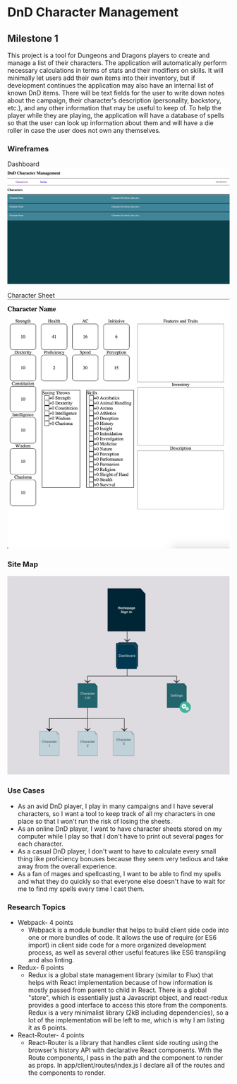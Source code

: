# DnD Character Management

## Milestone 1

This project is a tool for Dungeons and Dragons players to create and manage a list of their characters. The application will automatically perform necessary calculations in terms of stats and their modifiers on skills. It will minimally let users add their own items into their inventory, but if development continues the application may also have an internal list of known DnD items. There will be text fields for the user to write down notes about the campaign, their character's description (personality, backstory, etc.), and any other information that may be useful to keep of. To help the player while they are playing, the application will have a database of spells so that the user can look up information about them and will have a die roller in case the user does not own any themselves.

### Wireframes

Dashboard
![Dashboard](/documentation/dashboard.png)

Character Sheet
![Character Sheet](/documentation/character-sheet.png)

### Site Map
![Site Map](/documentation/sitemap.png)

### Use Cases

* As an avid DnD player, I play in many campaigns and I have several characters, so I want a tool to keep track of all my characters in one place so that I won't run the risk of losing the sheets.
* As an online DnD player, I want to have character sheets stored on my computer while I play so that I don't have to print out several pages for each character.
* As a casual DnD player, I don't want to have to calculate every small thing like proficiency bonuses because they seem very tedious and take away from the overall experience.
* As a fan of mages and spellcasting, I want to be able to find my spells and what they do quickly so that everyone else doesn't have to wait for me to find my spells every time I cast them.

### Research Topics

* Webpack- 4 points
  * Webpack is a module bundler that helps to build client side code into one or more bundles of code. It allows the use of require (or ES6 import) in client side code for a more organized development process, as well as several other useful features like ES6 transpiling and also linting.
* Redux- 6 points
  * Redux is a global state management library (similar to Flux) that helps with React implementation because of how information is mostly passed from parent to child in React. There is a global "store", which is essentially just a Javascript object, and react-redux provides a good interface to access this store from the components. Redux is a very minimalist library (2kB including dependencies), so a lot of the implementation will be left to me, which is why I am listing it as 6 points.
* React-Router- 4 points
  * React-Router is a library that handles client side routing using the browser's history API with declarative React components. With the Route components, I pass in the path and the component to render as props. In app/client/routes/index.js I declare all of the routes and the components to render.
